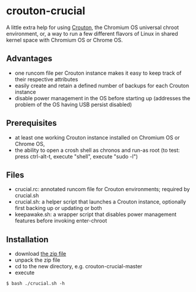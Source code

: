 # crouton-crucial

A little extra help for using [Crouton](https://github.com/dnschneid/crouton), the Chromium OS universal chroot environment, or, a way to run a few different flavors of Linux in shared kernel space with Chromium OS or Chrome OS.

## Advantages
* one runcom file per Crouton instance makes it easy to keep track of their respective attributes
* easily create and retain a defined number of backups for each Crouton instance
* disable power management in the OS before starting up (addresses the problem of the OS having USB persist disabled)

## Prerequisites
* at least one working Crouton instance installed on Chromium OS or Chrome OS,
* the ability to open a crosh shell as chronos and run-as root (to test: press ctrl-alt-t, execute "shell", execute "sudo -l")

## Files
* crucial.rc: annotated runcom file for Crouton environments; required by crucial.sh
* crucial.sh: a helper script that launches a Crouton instance, optionally first backing up or updating or both
* keepawake.sh: a wrapper script that disables power management features before invoking enter-chroot

## Installation
* download [the zip file](https://github.com/qrkourier/crouton-crucial/archive/master.zip)
* unpack the zip file
* cd to the new directory, e.g. crouton-crucial-master
* execute
```
$ bash ./crucial.sh -h
```

